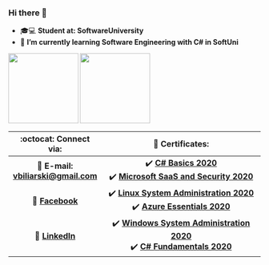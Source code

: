 ### Hi there 👋

<!--
**vebili/vebili** is a ✨ _special_ ✨ repository because its `README.md` (this file) appears on your GitHub profile.

Here are some ideas to get you started:

- 🔭 I’m currently working on ...
- 🌱 I’m currently learning ...
- 👯 I’m looking to collaborate on ...
- 🤔 I’m looking for help with ...
- 💬 Ask me about ...
- 📫 How to reach me: ...
- 😄 Pronouns: ...
- ⚡ Fun fact: ...
-->
- 🎓💻 **Student at: SoftwareUniversity**
- 🌱 **I’m currently learning Software Engineering with C# in SoftUni**

<div>
  <img height="140" align="left" src="https://github-readme-stats.vercel.app/api?username=vebili&count_private=true&true&hide=issues&show_icons=true" />
  <img height="140" src="https://github-readme-stats.vercel.app/api/top-langs/?username=vebili&layout=compact" />
</div>

| :octocat: Connect via: | :scroll: Certificates: |
| :-: | :-: |
| :e-mail: **E-mail:**<br/>**vbiliarski@gmail.com**| :heavy_check_mark: [**C# Basics 2020**](https://softuni.bg/certificates/details/82655/30d4099b)<br/>:heavy_check_mark: [**Microsoft SaaS and Security 2020**](https://softuni.bg/certificates/details/82218/b7c78385)|
| :blue_book: [**Facebook**](https://www.facebook.com/ven.bili.37/)| :heavy_check_mark: [**Linux System Administration 2020**](https://softuni.bg/certificates/details/84022/21a98431)<br/>:heavy_check_mark: [**Azure Essentials 2020**](https://softuni.bg/certificates/details/88809/7a5c6795)|
| 💼 [**LinkedIn**](https://www.linkedin.com/in/ventzislav-biliarsky-373764201/)| :heavy_check_mark: [**Windows System Administration 2020**](https://softuni.bg/certificates/details/91224/e50fcb28)<br/>:heavy_check_mark: [**C# Fundamentals 2020**](https://softuni.bg/certificates/details/94524/2fdb4a80)|
